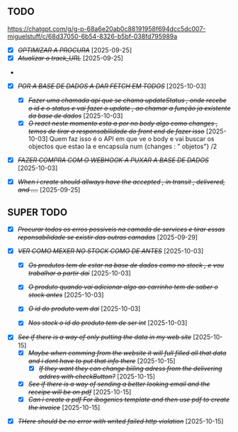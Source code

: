 ## TODO 

https://chatgpt.com/g/g-p-68a6e20ab0c88191958f694dcc5dc007-miguelstuff/c/68d37050-6b54-8326-b5bf-038fd795989a
* [X] ~~*OPTIMIZAR A PROCURA*~~ [2025-09-25] 
* [X] ~~*Atualizar o track_URL*~~ [2025-09-25]
* 
* [X] ~~*POR A BASE DE DADOS A DAR FETCH EM TODOS*~~ [2025-10-03] 
  * [X] ~~*Fazer uma chamada api que se chama updateStatus , onde recebe o id e o status e vai fazer o update , ao chamar a função ja existente da base de dados*~~ [2025-10-03]
  * [X] ~~*O react neste momento esta a por no body algo como changes , temos de tirar a responsabilidade do front end de fazer isso*~~ [2025-10-03]
    Quem faz isso é o API em que ve o body e vai buscar os objectos que estao la e encapsula num {changes : " objetos"}
    /2
* [X] ~~*FAZER COMPRA COM O WEBHOOK A PUXAR A BASE DE DADOS*~~ [2025-10-03]



* [X] ~~*When i create should allways have the accepted , in transit , delivered, and ....*~~ [2025-09-25]



## SUPER TODO
* [X] ~~*Procurar todos os erros possiveis na camada de services e tirar essas reponsabilidade se existir das outras camadas*~~ [2025-09-29]



* [X] ~~*VER COMO MEXER NO STOCK COMO DE ANTES*~~ [2025-10-03]
  * [X] ~~*Os produtos tem de estar na base de dados como no stock , e vou trabalhar a partir dai*~~ [2025-10-03]
  * [X] ~~*O produto quando vai adicionar algo ao carrinho tem de saber o stock antes*~~ [2025-10-03] 
  * [X] ~~*O id do produto vem dai*~~ [2025-10-03] 
  * [X] ~~*Nos stock o id do produto tem de ser int*~~ [2025-10-03] 


- [X] ~~*See if there is a way of only putting the data in my web site*~~ [2025-10-15]
  - [X] ~~*Maybe when comming from the website it will full filled all that data and i dont have to put that info there*~~ [2025-10-15]
    - [X] ~~*If they want they can change biiling adress from the delivering addres with checkButton?*~~ [2025-10-15] 
  - [X] ~~*See if there is a way of sending a better looking email and the receipe will be on pdf*~~ [2025-10-15] 
  - [X] ~~*Can i create a pdf For ibogenics template and then use pdf to create the invoice*~~ [2025-10-15]
* [X] ~~*THere should be no error with writed failed http violation*~~ [2025-10-15]
  

  